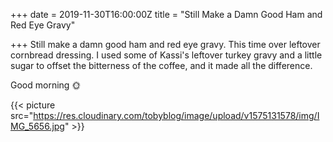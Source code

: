 +++
date = 2019-11-30T16:00:00Z
title = "Still Make a Damn Good Ham and Red Eye Gravy"

+++
Still make a damn good ham and red eye gravy. This time over leftover cornbread dressing. I used some of Kassi's leftover turkey gravy and a little sugar to offset the bitterness of the coffee, and it made all the difference. 

Good morning 🌞

{{< picture src="https://res.cloudinary.com/tobyblog/image/upload/v1575131578/img/IMG_5656.jpg" >}}